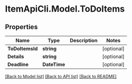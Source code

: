 # ItemApiCli.Model.ToDoItems

## Properties

Name | Type | Description | Notes
------------ | ------------- | ------------- | -------------
**ToDoItemsId** | **string** |  | [optional] 
**Details** | **string** |  | [optional] 
**Deadline** | **DateTime** |  | [optional] 

[[Back to Model list]](../README.md#documentation-for-models) [[Back to API list]](../README.md#documentation-for-api-endpoints) [[Back to README]](../README.md)

